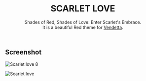 <h1 align = "center">SCARLET LOVE</h1>

<p align ="center">Shades of Red, Shades of Love: Enter Scarlet's Embrace. <br>
It is a beautiful Red theme for <a href="https://github.com/vendetta-mod">Vendetta</a>.  </p>

&nbsp;
## Screenshot

![Scarlet love  8](https://github.com/TakiShiwa/Themes/assets/137756384/9e4829a8-8c10-4384-b8ad-d4bcd70e6da2)

![Scarlet love ](https://github.com/TakiShiwa/Themes/assets/137756384/b0f2cae9-9cee-4541-9f02-821683835e9d)


